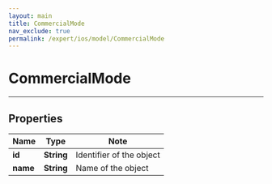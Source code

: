 ```yaml
---
layout: main
title: CommercialMode
nav_exclude: true
permalink: /expert/ios/model/CommercialMode
---
```


# CommercialMode

---

## Properties

Name | Type | Note
---- | ---- | ----
**id** | **String** | Identifier of the object 
**name** | **String** | Name of the object 

